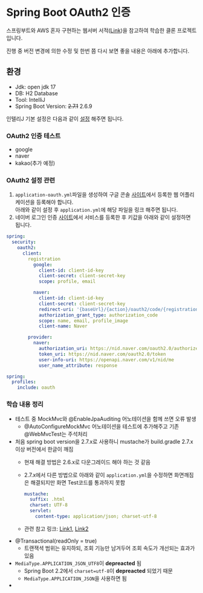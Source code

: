 # Spring Boot OAuth2 인증

스프링부트와 AWS 혼자 구현하는 웹서버 서적([Link](http://www.yes24.com/Product/Goods/83849117))을 참고하여 학습한 클론 프로젝트입니다.

진행 중 버전 변경에 의한 수정 및 한번 쯤 다시 보면 좋을 내용은 아래에 추가합니다.


## 환경

- Jdk: open jdk 17
- DB: H2 Database
- Tool: IntelliJ
- Spring Boot Version: ~~2.7.1~~ 2.6.9

인텔리J 기본 설정은 다음과 같이 [설정](https://haservi.github.io/posts/spring/spring-intellij-start-setting/) 해주면 됩니다.

### OAuth2 인증 테스트

- google
- naver
- kakao(추가 예정)

### OAuth2 설정 관련

1. `application-oauth.yml`파일을 생성하여 구글 콘솔 [사이트](https://console.cloud.google.com/)에서 등록한 웹 어플리케이션을 등록해야 합니다.  
아래와 같이 설정 후 `application.yml`에 해당 파일을 링크 해주면 됩니다.
2. 네이버 로그인 인증 [사이트](https://developers.naver.com/apps)에서 서비스를 등록한 후 키값을 아래와 같이 설정하면 됩니다.

```yaml
spring:
  security:
    oauth2:
      client:
        registration
          google:
            client-id: client-id-key
            client-secret: client-secret-key
            scope: profile, email

          naver:
            client-id: client-id-key
            client-secret: client-secret-key
            redirect-uri: '{baseUrl}/{action}/oauth2/code/{registrationId}'
            authorization_grant_type: authorization_code
            scope: name, email, profile_image
            client-name: Naver

        provider:
          naver:
            authorization_uri: https://nid.naver.com/oauth2.0/authorize
            token_uri: https://nid.naver.com/oauth2.0/token
            user-info-uri: https://openapi.naver.com/v1/nid/me
            user_name_attribute: response
```

```yaml
spring:
  profiles:
    include: oauth
```

### 학습 내용 정리

- 테스트 중 MockMvc와 @EnableJpaAuditing 어노테이션을 함께 쓰면 오류 발생
  - @AutoConfigureMockMvc 어노테이션을 테스트에 추가해주고 기존 @WebMvcTest는 주석처리
- 처음 spring boot version을 2.7.x로 사용하니 mustache가 build.gradle 2.7.x이상 버전에서 한글이 깨짐
  - 현재 해결 방법은 2.6.x로 다운그레이드 해야 하는 것 같음
  - 2.7.x에서 다른 방법으로 아래와 같이 `application.yml`을 수정하면 화면깨짐은 해결되지만 화면 Test코드를 통과하지 못함

    ```yaml
    mustache:
      suffix: .html
      charset: UTF-8
      servlet:
        content-type: application/json; charset-utf-8
    ```

  - 관련 참고 링크: [Link1](https://www.inflearn.com/questions/545116), [Link2](https://velog.io/@jihye/mustache%EC%97%90%EC%84%9C-%ED%95%9C%EA%B8%80%EC%9D%B4-%EA%B9%A8%EC%A7%84%EB%8B%A4-%EB%9A%AB%EB%9A%8F) 
- @Transactional(readOnly = true)
  - 트랜잭셕 범위는 유지하되, 조회 기능만 남겨두어 조회 속도가 개선되는 효과가 있음
- `MediaType.APPLICATION_JSON_UTF8`이 **depreacted** 됨
  - Spring Boot 2.2에서 `charset=utf-8`이 **depreacted** 되었기 때문
  - `MediaType.APPLICATION_JSON`을 사용하면 됨
- 

